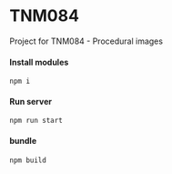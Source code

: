 # TNM084

Project for TNM084 - Procedural images

#### Install modules

```
npm i
```

#### Run server

```
npm run start
```

#### bundle

```
npm build
```
